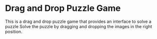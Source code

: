 # Drag and Drop Puzzle Game
This is a drag and drop puzzle game that provides an interface to solve a puzzle
Solve the puzzle by dragging and dropping the images in the right position.
